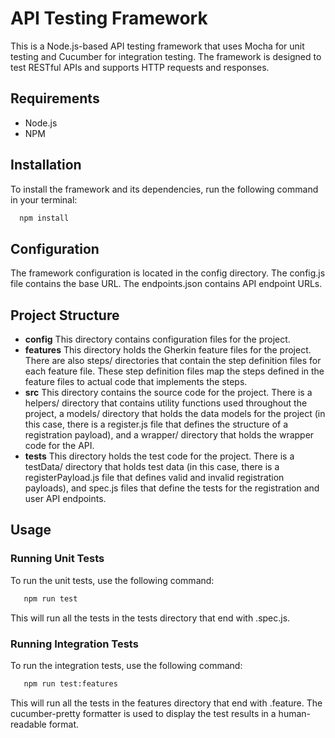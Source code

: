 
# API Testing Framework

This is a Node.js-based API testing framework that uses Mocha for unit testing and Cucumber for integration testing. The framework is designed to test RESTful APIs and supports HTTP requests and responses.

## Requirements 

- Node.js
- NPM 


## Installation 

To install the framework and its dependencies, run the following command in your terminal:

```bash
  npm install
```

## Configuration 

The framework configuration is located in the config directory. The config.js file contains the base URL. The endpoints.json contains API endpoint URLs.


## Project Structure

- **config**  This directory contains configuration files for the project.
- **features** This directory holds the Gherkin feature files for the project. There are also steps/ directories that contain the step definition files for each feature file. These step definition files map the steps defined in the feature files to actual code that implements the steps.
- **src** This directory contains the source code for the project. There is a helpers/ directory that contains utility functions used throughout the project, a models/ directory that holds the data models for the project (in this case, there is a register.js file that defines the structure of a registration payload), and a wrapper/ directory that holds the wrapper code for the API.
- **tests** This directory holds the test code for the project. There is a testData/ directory that holds test data (in this case, there is a registerPayload.js file that defines valid and invalid registration payloads), and spec.js files that define the tests for the registration and user API endpoints.

## Usage

### Running Unit Tests
To run the unit tests, use the following command:

```bash
   npm run test
```
This will run all the tests in the tests directory that end with .spec.js.

### Running Integration Tests
To run the integration tests, use the following command:

```bash
   npm run test:features
```
This will run all the tests in the features directory that end with .feature. The cucumber-pretty formatter is used to display the test results in a human-readable format.

